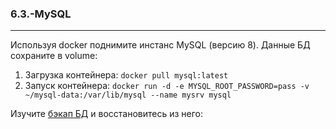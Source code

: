 ### 6.3.-MySQL </br>
----------------------------------------------------------------------------------
Используя docker поднимите инстанс MySQL (версию 8). Данные БД сохраните в volume: </br>
1) Загрузка контейнера: `docker pull mysql:latest` </br>
2) Запуск контейнера: `docker run -d -e MYSQL_ROOT_PASSWORD=pass -v ~/mysql-data:/var/lib/mysql --name mysrv mysql` </br>

Изучите [бэкап БД](https://github.com/murzinvit/6.3_MySQL/blob/da7841c0c982eb7c4cddc2f5212a2801cd888445/test_dump.sql) и восстановитесь из него: </br>
